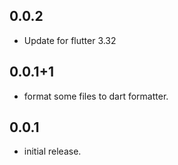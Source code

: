 ## 0.0.2

* Update for flutter 3.32

## 0.0.1+1

* format some files to dart formatter.

## 0.0.1

* initial release.
